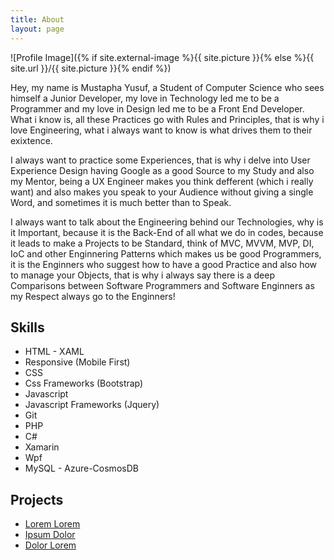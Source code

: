 ```yaml
---
title: About
layout: page
---
```

![Profile Image]({% if site.external-image %}{{ site.picture }}{% else %}{{ site.url }}/{{ site.picture }}{% endif %})

<p>Hey, my name is Mustapha Yusuf, a Student of Computer Science who sees himself a Junior Developer, my love in Technology led me to be a Programmer and my love in Design led me to be a Front End Developer. What i know is, all these Practices go with Rules and Principles, that is why i love Engineering, what i always want to know is what drives them to their exixtence.</p>

<p>I always want to practice some Experiences, that is why i delve into User Experience Design having Google as a good Source to my Study and also my Mentor, being a UX Engineer makes you think defferent (which i really want) and also makes you speak to your Audience without giving a single Word, and sometimes it is much better than to Speak.</p>

<p>I always want to talk about the Engineering behind our Technologies, why is it Important, because it is the Back-End of all what we do in codes, because it leads to make a Projects to be Standard, think of MVC, MVVM, MVP, DI, IoC and other Enginnering Patterns which makes us be good Programmers, it is the Enginners who suggest how to have a good Practice and also how to manage your Objects, that is why i always say there is a deep Comparisons between Software Programmers and Software Enginners as my Respect always go to the Enginners!</p>
<h2>Skills</h2>
<ul class="skill-list">
	<li>HTML - XAML</li>
	<li>Responsive (Mobile First)</li>
	<li>CSS</li>
	<li>Css Frameworks (Bootstrap)</li>
	<li>Javascript</li>
	<li>Javascript Frameworks (Jquery)</li>
	<li>Git</li>
	<li>PHP</li>
	<li>C#</li>
	<li>Xamarin</li>
	<li>Wpf</li>
	<li>MySQL - Azure-CosmosDB</li>
</ul>

<h2>Projects</h2>

<ul>
	<li><a href="https://github.com/">Lorem Lorem</a></li>
	<li><a href="https://github.com/">Ipsum Dolor</a></li>
	<li><a href="https://github.com/">Dolor Lorem</a></li>
</ul>
